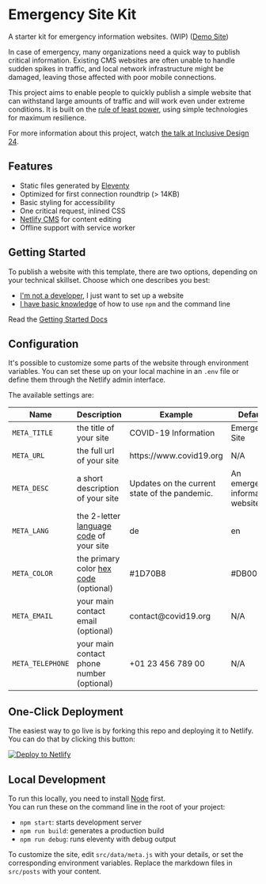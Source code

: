 # Emergency Site Kit

A starter kit for emergency information websites. (WIP)
([Demo Site](https://emergency-site.netlify.app/))

In case of emergency, many organizations need a quick way to publish critical information. Existing
CMS websites are often unable to handle sudden spikes in traffic, and local network infrastructure
might be damaged, leaving those affected with poor mobile connections.

This project aims to enable people to quickly publish a simple website that can withstand large
amounts of traffic and will work even under extreme conditions. It is built on the
[rule of least power](https://en.wikipedia.org/wiki/Rule_of_least_power), using simple technologies
for maximum resilience.

For more information about this project, watch
[the talk at Inclusive Design 24](https://noti.st/mxb/a1xCB1).

## Features

- Static files generated by [Eleventy](https://11ty.dev)
- Optimized for first connection roundtrip (> 14KB)
- Basic styling for accessibility
- One critical request, inlined CSS
- [Netlify CMS](https://www.netlifycms.org/) for content editing
- Offline support with service worker

## Getting Started

To publish a website with this template, there are two options, depending on your technical
skillset. Choose which one describes you best:

- [I'm not a developer](https://github.com/maxboeck/emergency-site/blob/master/src/posts/2020-03-20-getting-started.md#no-code-setup),
  I just want to set up a website
- [I have basic knowledge](https://github.com/maxboeck/emergency-site/blob/master/src/posts/2020-03-20-getting-started.md#advanced-setup)
  of how to use `npm` and the command line

Read the
[Getting Started Docs](https://github.com/maxboeck/emergency-site/blob/master/src/posts/2020-03-20-getting-started.md)

## Configuration

It's possible to customize some parts of the website through environment variables. You can set
these up on your local machine in an `.env` file or define them through the Netlify admin interface.

The available settings are:

<table>
    <thead>
        <tr><th>Name</th><th>Description</th><th>Example</th><th>Default</th></tr>
    </thead>
    <tbody>
        <tr>
            <td><code>META_TITLE</code></td>
            <td>the title of your site</td>
            <td>COVID-19 Information</td>
            <td>Emergency Site</td>
        </tr>
        <tr>
            <td><code>META_URL</code></td>
            <td>the full url of your site</td>
            <td>https://www.covid19.org</td>
            <td>N/A</td>
        </tr>
        <tr>
            <td><code>META_DESC</code></td>
            <td>a short description of your site</td>
            <td>Updates on the current state of the pandemic.</td>
            <td>An emergency information website.</td>
        </tr>
        <tr>
            <td><code>META_LANG</code></td>
            <td>the 2-letter <a href="https://en.wikipedia.org/wiki/List_of_ISO_639-1_codes">language code</a> of your site</td>
            <td>de</td>
            <td>en</td>
        </tr>
        <tr>
            <td><code>META_COLOR</code></td>
            <td>the primary color <a href="https://www.color-hex.com/">hex code</a> (optional)</td>
            <td>#1D70B8</td>
            <td>#DB0000</td>
        </tr>
        <tr>
            <td><code>META_EMAIL</code></td>
            <td>your main contact email (optional)</td>
            <td>contact@covid19.org</td>
            <td>N/A</td>
        </tr> 
        <tr>
            <td><code>META_TELEPHONE</code></td>
            <td>your main contact phone number (optional)</td>
            <td>+01 23 456 789 00</td>
            <td>N/A</td>
        </tr> 
    </tbody>   
</table>

## One-Click Deployment

The easiest way to go live is by forking this repo and deploying it to Netlify.  
You can do that by clicking this button:

[![Deploy to Netlify](https://www.netlify.com/img/deploy/button.svg)](https://app.netlify.com/start/deploy?repository=https://github.com/maxboeck/emergency-site)

## Local Development

To run this locally, you need to install [Node](https://nodejs.org/en/) first.  
You can run these on the command line in the root of your project:

- `npm start`: starts development server
- `npm run build`: generates a production build
- `npm run debug`: runs eleventy with debug output

To customize the site, edit `src/data/meta.js` with your details, or set the corresponding
environment variables. Replace the markdown files in `src/posts` with your content.
